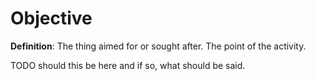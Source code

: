 # Objective

**Definition**: The thing aimed for or sought after. The point of the activity.

TODO should this be here and if so, what should be said.